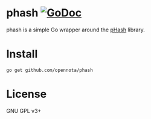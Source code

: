 phash [![GoDoc](http://godoc.org/github.com/opennota/phash?status.svg)](http://godoc.org/github.com/opennota/phash)
========

phash is a simple Go wrapper around the [pHash](http://www.phash.org) library.

# Install

    go get github.com/opennota/phash

# License

GNU GPL v3+

